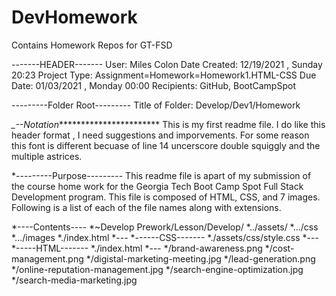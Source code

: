 # DevHomework
Contains Homework Repos for GT-FSD 

-------HEADER-------
User: Miles Colon
Date Created: 12/19/2021 , Sunday 20:23
Project Type: Assignment=Homework=Homework1.HTML-CSS
Due Date: 01/03/2021 , Monday 00:00
Recipients: GitHub, BootCampSpot

---------Folder Root---------
Title of Folder: Develop/Dev1/Homework

*_--Notation************************
This is my first readme file. I do like this header format , I need suggestions and imporvements. For some reason this font is different becuase of line 14 uncerscore double squiggly and the multiple astrices.

*---------Purpose---------
This readme file is apart of my submission of the course home work for the Georgia Tech Boot Camp Spot Full Stack Development program.
This file is composed of HTML, CSS, and 7 images. Following is a list of each of the file names along with extensions.

*----Contents----
*~Develop Prework/Lesson/Develop/
*../assets/
*.../css
*.../images
*./index.html
*---
*------CSS-------
*./assets/css/style.css
*---
*-----HTML-------
*./index.html
*---
*/brand-awareness.png
*/cost-management.png
*/digistal-marketing-meeting.jpg
*/lead-generation.png
*/online-reputation-management.jpg
*/search-engine-optimization.jpg
*/search-media-marketing.jpg


